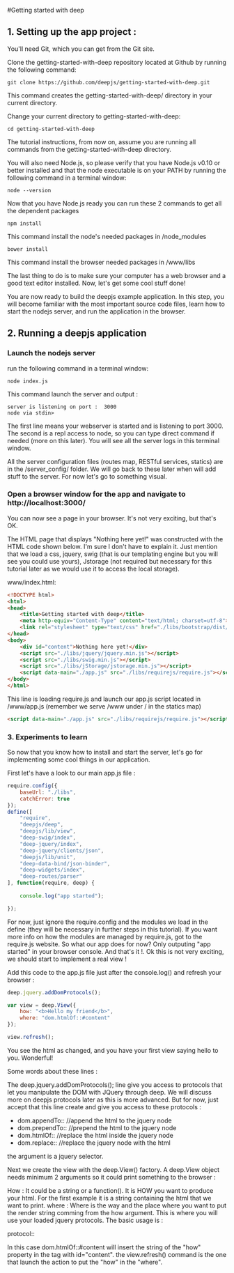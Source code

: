 #Getting started with deep

## 1. Setting up the app project :

You'll need Git, which you can get from the Git site.

Clone the getting-started-with-deep repository located at Github by running the following command:
```shell
git clone https://github.com/deepjs/getting-started-with-deep.git 
```
This command creates the getting-started-with-deep/ directory in your current directory.

Change your current directory to getting-started-with-deep:
```shell
cd getting-started-with-deep
```
The tutorial instructions, from now on, assume you are running all commands from the getting-started-with-deep directory.

You will also need Node.js, so please verify that you have Node.js v0.10 or better installed and that the node executable is on your PATH by running the following command in a terminal window:
```shell
node --version
```
Now that you have Node.js ready you can run these 2 commands to get all the dependent packages 
```shell
npm install
```
This command install the node's needed packages in /node_modules
```shell
bower install
```
This command install the browser needed packages in /www/libs

The last thing to do is to make sure your computer has a web browser and a good text editor installed. Now, let's get some cool stuff done!

You are now ready to build the deepjs example application. In this step, you will become familiar with the most important source code files, learn how to start the nodejs server, and run the application in the browser.

## 2. Running a deepjs application

### Launch the nodejs server

run the following command in a terminal window:
```shell
node index.js
```
This command launch the server and output :
```shell
server is listening on port :  3000
node via stdin> 
```
The first line means your webserver is started and is listening to port 3000.
The second is a repl access to node, so you can type direct command if needed (more on this later).
You will see all the server logs in this terminal window.

All the server configuration files (routes map, RESTful services, statics) are in the /server_config/ folder. We will go back to these later when will add stuff to the server. For now let's go to something visual. 

### Open a browser window for the app and navigate to http://localhost:3000/

You can now see a page in your browser. It's not very exciting, but that's OK.

The HTML page that displays "Nothing here yet!" was constructed with the HTML code shown below. I'm sure I don't have to explain it. Just mention that we load a css, jquery, swig (that is our templating engine but you will see you could use yours), Jstorage (not required but necessary for this tutorial later as we would use it to access the local storage).

www/index.html:
```html
<!DOCTYPE html>
<html>
<head>
	<title>Getting started with deep</title>
	<meta http-equiv="Content-Type" content="text/html; charset=utf-8">
	<link rel="stylesheet" type="text/css" href="./libs/bootstrap/dist/css/bootstrap.css">
</head>
<body>
	<div id="content">Nothing here yet!</div>
  	<script src="./libs/jquery/jquery.min.js"></script>
  	<script src="./libs/swig.min.js"></script>
  	<script src="./libs/jStorage/jstorage.min.js"></script>
  	<script data-main="./app.js" src="./libs/requirejs/require.js"></script>
</body>
</html>
```

This line is loading require.js and launch our app.js script located in /www/app.js (remember we serve /www under / in the statics map)
```html
<script data-main="./app.js" src="./libs/requirejs/require.js"></script>
```

### 3. Experiments to learn

So now that you know how to install and start the server, let's go for implementing some cool things in our application.

First let's have a look to our main app.js file :

```javascript
require.config({
	baseUrl: "./libs",
	catchError: true
});
define([
	"require",
	"deepjs/deep",
	"deepjs/lib/view",
	"deep-swig/index",
	"deep-jquery/index",
	"deep-jquery/clients/json",
	"deepjs/lib/unit",
	"deep-data-bind/json-binder",
	"deep-widgets/index",
	"deep-routes/parser"
], function(require, deep) {
	
	console.log("app started");

});
```
For now, just ignore the require.config and the modules we load in the define (they will be necessary in further steps in this tutorial). If you want more info on how the modules are managed by require.js, got to the require.js website.
So what our app does for now? Only outputing "app started" in your browser console. And that's it !. Ok this is not very exciting, we should start to implement a real view !

Add this code to the app.js file just after the console.log() and refresh your browser :
```javascript
deep.jquery.addDomProtocols();

var view = deep.View({
	how: "<b>Hello my friend</b>",
	where: "dom.htmlOf::#content"
});

view.refresh();
```
You see the html as changed, and you have your first view saying hello to you. Wonderful!

Some words about these lines :

The deep.jquery.addDomProtocols(); line give you access to protocols that let you manipulate the DOM with JQuery through deep. We will discuss more on deepjs protocols later as this is more advanced. But for now, just accept that this line create and give you access to these protocols :

* dom.appendTo::<argument> //append the html to the jquery node
* dom.prependTo::<argument> //prepend the html to the jquery node
* dom.htmlOf::<argument> //replace the html inside the jquery node
* dom.replace::<argument> //replace the jquery node with the html

the argument is a jquery selector.

Next we create the view with the deep.View() factory. A deep.View object needs minimum 2 arguments so it could print something to the browser :

How : It could be a string or a function(). It is HOW you want to produce your html. For the first example it is a string containing the html that we want to print. 
where : Where is the way and the place where you want to put the render string comming from the how argument. This is where you will use your loaded jquery protocols. The basic usage is :

protocol::<argument>

In this case dom.htmlOf::#content will insert the string of the "how" property in the tag with id="content".
the view.refresh() command is the one that launch the action to put the "how" in the "where".



